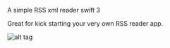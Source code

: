 A simple RSS xml reader swift 3

Great for kick starting your very own RSS reader app.

![alt tag](https://github.com/arled/RSS-xml-reader-swift-3/blob/master/RSSwift/RSSwift/feed.png)
